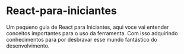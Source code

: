 # React-para-iniciantes
Um pequeno guia de React para Iniciantes, aqui voce vai entender conceitos importantes para o uso da ferramenta. Com isso adquirindo conhecimentos para por desbravar  esse mundo fantástico do desenvolvimento. 
